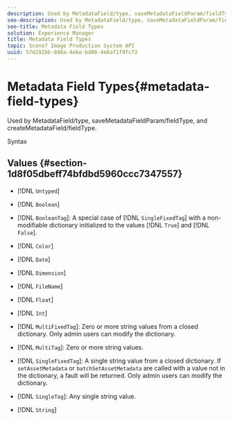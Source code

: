 ```yaml
---
description: Used by MetadataField/type, saveMetadataFieldParam/fieldType, and createMetadataField/fieldType.
seo-description: Used by MetadataField/type, saveMetadataFieldParam/fieldType, and createMetadataField/fieldType.
seo-title: Metadata Field Types
solution: Experience Manager
title: Metadata Field Types
topic: Scene7 Image Production System API
uuid: 57d292bb-848a-4e6e-bd08-4e6af1f9fc72
---
```


# Metadata Field Types{#metadata-field-types}

Used by MetadataField/type, saveMetadataFieldParam/fieldType, and createMetadataField/fieldType.

 Syntax 

## Values {#section-1d8f05dbeff74bfdbd5960ccc7347557}

* [!DNL `Untyped`] 
* [!DNL `Boolean`] 
* [!DNL `BooleanTag`]: A special case of [!DNL `SingleFixedTag`] with a non-modifiable dictionary initialized to the values [!DNL `True`] and [!DNL `False`]. 

* [!DNL `Color`] 
* [!DNL `Date`] 
* [!DNL `Dimension`] 
* [!DNL `FileName`] 
* [!DNL `Float`] 
* [!DNL `Int`] 
* [!DNL `MultiFixedTag`]: Zero or more string values from a closed dictionary. Only admin users can modify the dictionary. 
* [!DNL `MultiTag`]: Zero or more string values. 
* [!DNL `SingleFixedTag`]: A single string value from a closed dictionary. If `setAssetMetadata` or `batchSetAssetMetadata` are called with a value not in the dictionary, a fault will be returned. Only admin users can modify the dictionary. 

* [!DNL `SingleTag`]: Any single string value. 
* [!DNL `String`]


